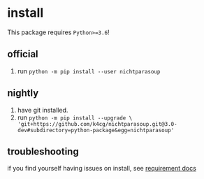 # install

This package requires `Python>=3.6`!  

## official

1. run `python -m pip install --user nichtparasoup`

## nightly

1. have git installed.
1. run `python -m pip install --upgrade \
   'git+https://github.com/k4cg/nichtparasoup.git@3.0-dev#subdirectory=python-package&egg=nichtparasoup'`

## troubleshooting

if you find yourself having issues on install, see [requirement docs](requirements.md)
